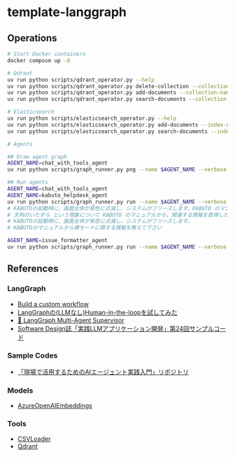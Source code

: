 # template-langgraph

## Operations

```bash
# Start Docker containers
docker compose up -d

# Qdrant
uv run python scripts/qdrant_operator.py --help
uv run python scripts/qdrant_operator.py delete-collection --collection-name qa_kabuto --verbose
uv run python scripts/qdrant_operator.py add-documents --collection-name qa_kabuto --verbose
uv run python scripts/qdrant_operator.py search-documents --collection-name qa_kabuto --question "「鬼灯」を実行すると、KABUTOが急に停止します。原因と対策を教えてください。" --verbose

# Elasticsearch
uv run python scripts/elasticsearch_operator.py --help
uv run python scripts/elasticsearch_operator.py add-documents --index-name docs_kabuto --verbose
uv run python scripts/elasticsearch_operator.py search-documents --index-name docs_kabuto --query "禅モード" --verbose

# Agents

## Draw agent graph
AGENT_NAME=chat_with_tools_agent
uv run python scripts/graph_runner.py png --name $AGENT_NAME --verbose --output data/$AGENT_NAME.png

## Run agents
AGENT_NAME=chat_with_tools_agent
AGENT_NAME=kabuto_helpdesk_agent
uv run python scripts/graph_runner.py run --name $AGENT_NAME --verbose --question "KABUTOのマニュアルから禅モードに関する情報を教えて下さい"
# KABUTOの起動時に、画面全体が紫色に点滅し、システムがフリーズします。KABUTO のマニュアルから、関連する情報を取得したり過去のシステムのトラブルシュート事例が蓄積されたデータベースから、関連する情報を取得して質問に答えてください
# 天狗のいたずら という現象について KABUTO のマニュアルから、関連する情報を取得したり過去のシステムのトラブルシュート事例が蓄積されたデータベースから、関連する情報を取得して質問に答えてください
# KABUTOの起動時に、画面全体が紫色に点滅し、システムがフリーズします。
# KABUTOのマニュアルから禅モードに関する情報を教えて下さい

AGENT_NAME=issue_formatter_agent
uv run python scripts/graph_runner.py run --name $AGENT_NAME --verbose --question "KABUTOにログインできない！パスワードは合ってるはずなのに…若手社員である山田太郎は、Windows 11 を立ち上げ、日課のように自社の業務システムKABUTOのログイン画面を開きます。しかし、そこには、意味をなさない「虚無」という文字だけがただひっそりと表示されていたのです。これは質問でもあり不具合の報告でもあります。岡本太郎さんに本件調査依頼します。"
```

## References

### LangGraph

- [Build a custom workflow](https://langchain-ai.github.io/langgraph/concepts/why-langgraph/)
- [LangGraphの(LLMなし)Human-in-the-loopを試してみた](https://qiita.com/te_yama/items/db38201af60dec76384d)
- [🤖 LangGraph Multi-Agent Supervisor](https://github.com/langchain-ai/langgraph-supervisor-py)
- [Software Design誌「実践LLMアプリケーション開発」第24回サンプルコード](https://github.com/mahm/softwaredesign-llm-application/tree/main/24)

### Sample Codes

- [「現場で活用するためのAIエージェント実践入門」リポジトリ](https://github.com/masamasa59/genai-agent-advanced-book)

### Models

- [AzureOpenAIEmbeddings](https://python.langchain.com/docs/integrations/text_embedding/azureopenai/)

### Tools

- [CSVLoader](https://python.langchain.com/docs/how_to/document_loader_csv/)
- [Qdrant](https://github.com/qdrant/qdrant)
